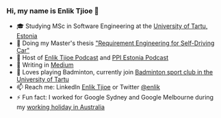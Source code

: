 <!--
**enliktjioe/enliktjioe** is a ✨ _special_ ✨ repository because its `README.md` (this file) appears on your GitHub profile.


- 🔭 I’m currently working on ...
- 🌱 I’m currently learning ...
- 👯 I’m looking to collaborate on ...
- 🤔 I’m looking for help with ...
- 💬 Ask me about ...
- 📫 How to reach me: ...
- 😄 Pronouns: ...
- ⚡ Fun fact: ...
-->

### Hi, my name is Enlik Tjioe 👋

- 🎓 Studying MSc in Software Engineering at the [University of Tartu, Estonia](https://www.ut.ee/en)
- 🌱 Doing my Master's thesis ["Requirement Engineering for Self-Driving Car"](https://github.com/enliktjioe/master-thesis-2021)
- 🔭 Host of [Enlik Tjioe Podcast](https://bit.ly/enliktjioepodcast) and [PPI Estonia Podcast](https://anchor.fm/ppiestonia)
- 📖 Writing in [Medium](https://enliktjioe.medium.com/)
- 🏸 Loves playing Badminton, currently join [Badminton sport club in the University of Tartu](https://sport.ut.ee/harrastussport/hs_spordialad/hs_sulgpall/)
- 📫 Reach me: LinkedIn [Enlik Tjioe](https://www.linkedin.com/in/enlik/) or Twitter [@enlik](https://twitter.com/enlik)
- ⚡ Fun fact: I worked for Google Sydney and Google Melbourne during my [working holiday in Australia](https://enliktjioe.wordpress.com/2017/05/26/my-google-story/)
